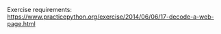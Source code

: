 Exercise requirements: https://www.practicepython.org/exercise/2014/06/06/17-decode-a-web-page.html
